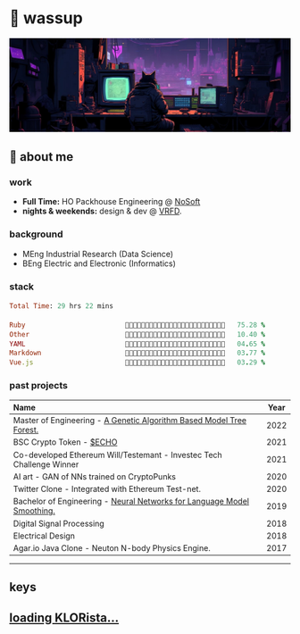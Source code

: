 # 👋 wassup

![Working](https://github.com/wernervdm97/wernervdm97/blob/main/bg.jpeg?raw=true)

## 👾 about me
### work
- **Full Time:** HO Packhouse Engineering @ [NoSoft](https://github.com/NoSoft-SA)
- **nights & weekends:** design & dev @ [VRFD](https://app.vrfd.info).

### background 
- MEng Industrial Research (Data Science)
- BEng Electric and Electronic (Informatics)

### stack
<!--START_SECTION:waka-->

```ruby
Total Time: 29 hrs 22 mins

Ruby                         💜💜💜💜💜💜💜💜💜💜💜💜💜💜💜💜💜💜💜🖤🖤🖤🖤🖤🖤   75.28 %
Other                        💜💜💜🖤🖤🖤🖤🖤🖤🖤🖤🖤🖤🖤🖤🖤🖤🖤🖤🖤🖤🖤🖤🖤🖤   10.40 %
YAML                         💜🖤🖤🖤🖤🖤🖤🖤🖤🖤🖤🖤🖤🖤🖤🖤🖤🖤🖤🖤🖤🖤🖤🖤🖤   04.65 %
Markdown                     💜🖤🖤🖤🖤🖤🖤🖤🖤🖤🖤🖤🖤🖤🖤🖤🖤🖤🖤🖤🖤🖤🖤🖤🖤   03.77 %
Vue.js                       💜🖤🖤🖤🖤🖤🖤🖤🖤🖤🖤🖤🖤🖤🖤🖤🖤🖤🖤🖤🖤🖤🖤🖤🖤   03.29 %
```

<!--END_SECTION:waka-->

### past projects
| Name                                                                                                                          | Year |
|:------------------------------------------------------------------------------------------------------------------------------|-------------|
| Master of Engineering - [A Genetic Algorithm Based Model Tree Forest.](https://wernervdm97.github.io/Masters-Thesis/)     | 2022 |
| BSC Crypto Token - [$ECHO](https://coinmarketcap.com/currencies/echelon-dao/)                                                      | 2021 |
| Co-developed Ethereum Will/Testemant  - Investec Tech Challenge Winner                                       | 2021 |
| AI art - GAN of NNs trained on CryptoPunks                                            | 2020 |
| Twitter Clone - Integrated with Ethereum Test-net.                                                        | 2020 |
| Bachelor of Engineering - [Neural Networks for Language Model Smoothing.](https://wernervdm97.github.io/SKRIPSIE/)      | 2019 |
| Digital Signal Processing | 2018 |
| Electrical Design | 2018 |
| Agar.io Java Clone - Neuton N-body Physics Engine.                                  | 2017 |

--- 

## keys
[loading KLORista...](https://github.com/WernerVdM97/klorista)
---


